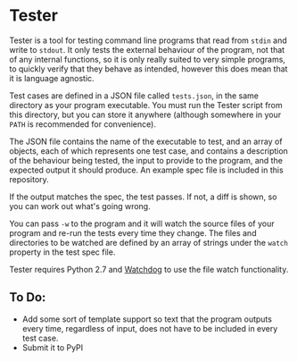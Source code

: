 # Tester

Tester is a tool for testing command line programs that read from `stdin` and write to `stdout`. It only tests the external behaviour of the program, not that of any internal functions, so it is only really suited to very simple programs, to quickly verify that they behave as intended, however this does mean that it is language agnostic.

Test cases are defined in a JSON file called `tests.json`, in the same directory as your program executable. You must run the Tester script from this directory, but you can store it anywhere (although somewhere in your `PATH` is recommended for convenience).

The JSON file contains the name of the executable to test, and an array of objects, each of which represents one test case, and contains a description of the behaviour being tested, the input to provide to the program, and the expected output it should produce. An example spec file is included in this repository.

If the output matches the spec, the test passes. If not, a diff is shown, so you can work out what's going wrong.

You can pass `-w` to the program and it will watch the source files of your program and re-run the tests every time they change. The files and directories to be watched are defined by an array of strings under the `watch` property in the test spec file.

Tester requires Python 2.7 and [Watchdog](https://github.com/gorakhargosh/watchdog) to use the file watch functionality.

## To Do:
- Add some sort of template support so text that the program outputs every time, regardless of input, does not have to be included in every test case.
- Submit it to PyPI
